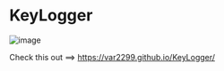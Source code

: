 # KeyLogger


![image](https://github.com/user-attachments/assets/a71c4b96-a0a1-48c5-8899-cd7676622c8f)


Check this out ==> https://var2299.github.io/KeyLogger/
